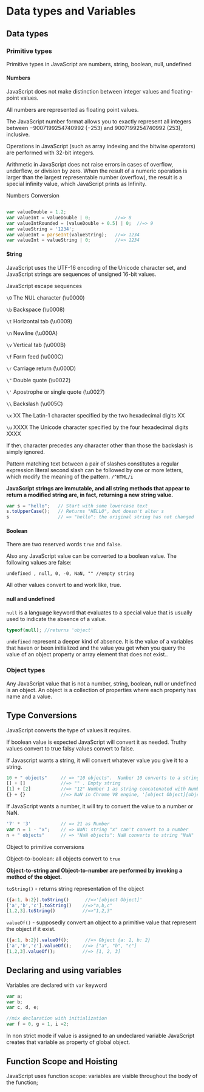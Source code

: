 # Data types and Variables

## Data types

### Primitive types

Primitive types in JavaScript are
numbers, string, boolean, null, undefined

#### Numbers

JavaScript does not make distinction between integer values and floating-point values.

All numbers are represented as floating point values.
 
The JavaScript number format allows you to exactly represent all integers between −9007199254740992 (−253) and 9007199254740992 (253), inclusive.

Operations in JavaScript (such as array indexing and the bitwise operators) are performed with 32-bit integers.

Arithmetic in JavaScript does not raise errors in cases of overflow, underflow, or division by zero. When the result of a numeric operation is larger than the largest representable number (overflow), the result is a special infinity value, which JavaScript prints as Infinity.

Numbers Conversion

   ```javascript

   var valueDouble = 1.2;
   var valueInt = valueDouble | 0;         //=> 8
   var valueIntRounded = (valueDouble + 0.5) | 0;  //=> 9
   var valueString = '1234';
   var valueInt = parseInt(valueString);   //=> 1234
   var valueInt = valueString | 0;         //=> 1234

   ```

#### String

JavaScript uses the UTF-16 encoding of the Unicode character set, and JavaScript strings are sequences of unsigned 16-bit values.

JavaScript escape sequences

`\0`  The NUL character (\u0000)

`\b`  Backspace (\u0008)

`\t`  Horizontal tab (\u0009)

`\n`  Newline (\u000A)

`\v`  Vertical tab (\u000B)

`\f`  Form feed (\u000C)

`\r`  Carriage return (\u000D)

`\"`  Double quote (\u0022)

`\'`  Apostrophe or single quote (\u0027)

`\\`  Backslash (\u005C)

`\x` XX   The Latin-1 character specified by the two hexadecimal digits XX

`\u` XXXX The Unicode character specified by the four hexadecimal digits XXXX

If the` \ ` character precedes any character other than those the backslash is simply ignored.

Pattern matching text between a pair of slashes constitutes a regular expression literal second slash can be followed
by one or more letters, which modify the meaning of the pattern.
`/^HTML/i` 

__JavaScript strings are immutable, and all string methods that appear to return a modified string are, in fact, returning a new string value.__

```javascript
var s = "hello";   // Start with some lowercase text
s.toUpperCase();   // Returns "HELLO", but doesn't alter s
s                  // => "hello": the original string has not changed
```

#### Boolean

There are two reserved words `true` and `false`.

Also any JavaScript value can be converted to a boolean value.
The following values are false:

` undefined , null, 0, -0, NaN, "" //empty string `

All other values convert to and work like, true.


#### null and undefined

`null` is a language keyword that evaluates to a special value that is usually used to indicate the absence of a value.
```javascript
typeof(null); //returns 'object'
```
`undefined` represent a deeper kind of absence. It is the value of a variables that haven or been initialized and the value you get when you query the value of an object property or array element that does not exist.. 


### Object types

Any JavaScript value that is not a number, string, boolean, null or undefined is an object.
An object is a collection of properties where each property has name and a value.

## Type Conversions

JavaScript converts the type of values it requires.

If boolean value is expected JavaScript will convert it as needed.
Truthy values convert to true falsy values convert to false.

If Javascript wants a string, it will convert whatever value you give it to a string.

```javascript
10 + " objects"     // => "10 objects".  Number 10 converts to a string
[] + []             //=> "" . Empty string
[1] + [2]           //=> "12" Number 1 as string concatenated with Number 2 as string
{} + {}             //=> NaN in Chrome V8 engine, '[object Object][object Object]' in node.js
```

If JavaScript wants a number, it will try to convert the value to a number or NaN.

```javascript
'7' * '3'           // => 21 as Number
var n = 1 - "x";    // => NaN: string "x" can't convert to a number
n + " objects"      // => "NaN objects": NaN converts to string "NaN"
```

Object to primitive conversions

Object-to-boolean: all objects convert to `true`

__Object-to-string and Object-to-number are performed by invoking a method of the object.__

`toString()` - returns string representation of the object
```javascript
({a:1, b:2}).toString()      //=>'[object Object]'
['a','b','c'].toString()    //=>"a,b,c"
[1,2,3].toString()          //=>"1,2,3"
```

`valueOf()` - supposedly convert an object to a primitive value that represent the object if it exist.
```javascript
({a:1, b:2}).valueOf();      //=> Object {a: 1, b: 2}
['a','b','c'].valueOf();    //=> ["a", "b", "c"]
[1,2,3].valueOf();          //=> [1, 2, 3]
```

## Declaring and using variables

Variables are declared with `var` keyword
```javascript
var a;
var b;
var c, d, e;

//mix declaration with initialization
var f = 0, g = 1, i =2;
```

In non strict mode if value is assigned to an undeclared variable JavaScript creates that variable as property of global object.

## Function Scope and Hoisting

JavaScript uses function scope: variables are visible throughout the body of the function;